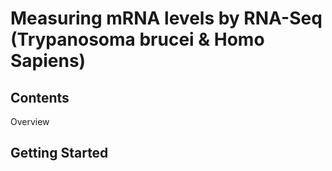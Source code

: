 # Measuring mRNA levels by RNA-Seq (Trypanosoma brucei & Homo Sapiens)
## Contents
Overview
## Getting Started
